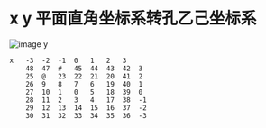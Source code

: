 
# x y 平面直角坐标系转孔乙己坐标系
![image](https://user-images.githubusercontent.com/86919167/178985418-7183b94c-e733-4254-8cf1-1fbf99fe8e28.png)
								y		
											
	x	-3	-2	-1	0	1	2	3			
		48	47	#	45	44	43	42	3		
		25	@	23	22	21	20	41	2		
		26	9	8	7	6	19	40	1		
		27	10	1	0	5	18	39	0		
		28	11	2	3	4	17	38	-1		
		29	12	13	14	15	16	37	-2		
		30	31	32	33	34	35	36	-3		
	
